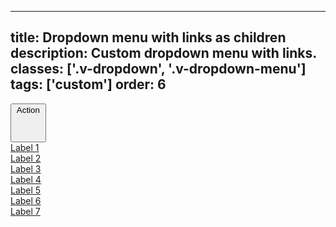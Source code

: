 <!--
 *              © 2025 Visa
 *
 * Licensed under the Apache License, Version 2.0 (the "License");
 * you may not use this file except in compliance with the License.
 * You may obtain a copy of the License at
 *
 *         http://www.apache.org/licenses/LICENSE-2.0
 *
 * Unless required by applicable law or agreed to in writing, software
 * distributed under the License is distributed on an "AS IS" BASIS,
 * WITHOUT WARRANTIES OR CONDITIONS OF ANY KIND, either express or implied.
 * See the License for the specific language governing permissions and
 * limitations under the License.
 *
 -->
---
title: Dropdown menu with links as children
description: Custom dropdown menu with links. 
classes: ['.v-dropdown', '.v-dropdown-menu']
tags: ['custom']
order: 6
---

<button class="v-button v-dropdown" id="dropdown-button-label-with-list-links" aria-controls="dropdown-menu-label-with-list-links" aria-expanded="true">
  Action
  <svg focusable="false" aria-hidden="true" class="v-icon v-icon-visa v-icon-tiny" viewBox="0 0 16 16">
    <use href="#visa-chevron-up-tiny" />
  </svg>
</button>
<div class="v-surface v-dropdown-menu" id="dropdown-menu-label-with-list-links" role="listbox" aria-labelledby="dropdown-button-label-with-list-links" aria-hidden="false">
  <div class="v-listbox v-listbox-scroll">
    <div class="v-listbox-item">
      <a href="javascript:window.location.href=window.location.href" class="v-link v-link-no-underline v-flex v-flex-grow"> Label 1 </a>
    </div>
    <div class="v-listbox-item">
      <a href="javascript:window.location.href=window.location.href" class="v-link v-link-no-underline v-flex v-flex-grow"> Label 2 </a>
    </div>
    <div class="v-listbox-item">
      <a href="javascript:window.location.href=window.location.href" class="v-link v-link-no-underline v-flex v-flex-grow"> Label 3 </a>
    </div>
    <div class="v-listbox-item">
      <a href="javascript:window.location.href=window.location.href" class="v-link v-link-no-underline v-flex v-flex-grow"> Label 4 </a>
    </div>
    <div class="v-listbox-item">
      <a href="javascript:window.location.href=window.location.href" class="v-link v-link-no-underline v-flex v-flex-grow"> Label 5 </a>
    </div>
    <div class="v-listbox-item">
      <a href="javascript:window.location.href=window.location.href" class="v-link v-link-no-underline v-flex v-flex-grow"> Label 6 </a>
    </div>
    <div class="v-listbox-item">
      <a href="javascript:window.location.href=window.location.href" class="v-link v-link-no-underline v-flex v-flex-grow"> Label 7 </a>
    </div>
  </div>
</div>